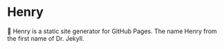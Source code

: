 # Henry
💉 Henry is a static site generator for GitHub Pages. The name Henry from the first name of Dr. Jekyll.
